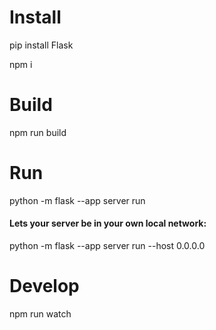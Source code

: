# Install

pip install Flask

npm i

# Build

npm run build

# Run

python -m flask --app server run

#### Lets your server be in your own local network:

python -m flask --app server run --host 0.0.0.0

# Develop

npm run watch
